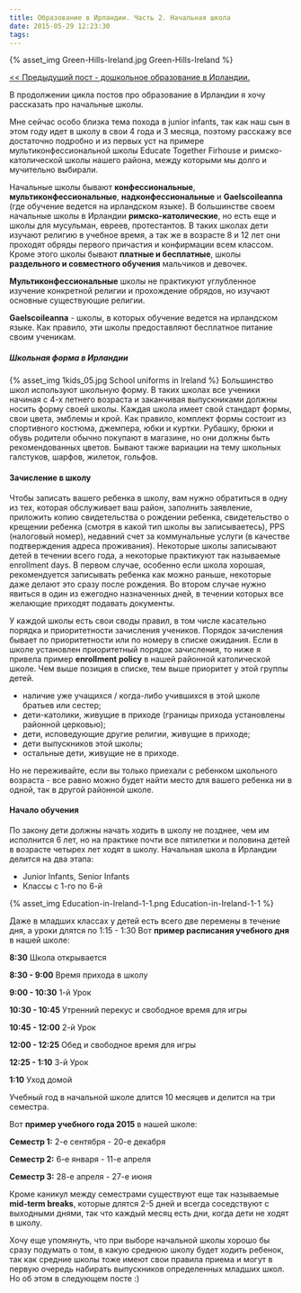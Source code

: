 ```yaml
---
title: Образование в Ирландии. Часть 2. Начальная школа
date: 2015-05-29 12:23:30
tags:
---
```


{% asset_img Green-Hills-Ireland.jpg Green-Hills-Ireland %}

[<< Предыдущий пост - дошкольное образование в Ирландии.](http://irainireland.com/sistiema-obrazovaniia-v-irlandii/)

В продолжении цикла постов про образование в Ирландии я хочу рассказать про начальные школы. 

Мне сейчас особо близка тема похода в junior infants, так как наш сын в этом году идет в школу в свои 4 года и 3 месяца, поэтому расскажу все достаточно подробно и из первых уст на примере мультиконфессиональной школы Educate Together Firhouse и римско-католической школы нашего района, между которыми мы долго и мучительно выбирали.
<!-- more -->
Начальные школы бывают **конфессиональные**, **мультиконфессиональные**, **надконфессиональные** и **Gaelscoileanna** (где обучение ведется на ирландском языке). В большинстве своем начальные школы в Ирландии **римско-католические**, но есть еще и школы для мусульман, евреев, протестантов. В таких школах дети изучают религию в учебное время, а так же в возрасте 8 и 12 лет они проходят обряды первого причастия и конфирмации всем классом. Кроме этого школы бывают **платные и бесплатные**, школы **раздельного и совместного обучения** мальчиков и девочек.

**Мультиконфессиональные** школы не практикуют углубленное изучение конкретной религии и прохождение обрядов, но изучают основные существующие религии. 

**Gaelscoileanna**  - школы, в которых обучение ведется на ирландском языке. Как правило, эти школы предоставляют бесплатное питание своим ученикам.


##### Школьная форма в Ирландии

{% asset_img 1kids_05.jpg School uniforms in Ireland %}
Большинство школ используют школьную форму. В таких школах все ученики начиная с 4-х летнего возраста и заканчивая выпускниками должны носить форму своей школы. Каждая школа имеет свой стандарт формы, свои цвета, эмблемы и крой.
Как правило, комплект формы состоит из спортивного костюма, джемпера, юбки  и куртки. Рубашку, брюки и обувь родители обычно покупают в магазине, но они должны быть рекомендованных цветов. Бывают также вариации на тему школьных галстуков, шарфов, жилеток, гольфов.


#### Зачисление в школу

Чтобы записать вашего ребенка в школу, вам нужно обратиться в  одну из тех, которая обслуживает ваш район,  заполнить заявление, приложить копию свидетельства о рождении ребенка,  свидетельство о крещении ребенка (смотря в какой тип школы вы записываетесь), PPS (налоговый номер), недавний счет за коммунальные услуги (в качестве подтверждения адреса проживания). Некоторые школы записывают детей в течении всего года, а некоторые практикуют так называемые enrollment days. В первом случае, особенно если школа хорошая, рекомендуется записывать ребенка как можно раньше, некоторые даже делают это сразу после рождения. Во втором случае нужно явиться в один из ежегодно назначенных дней, в течении которых все желающие приходят подавать документы. 

У каждой школы есть свои своды правил, в том числе касательно порядка и приоритетности зачисления учеников. Порядок зачисления бывает по приоритетности или по номеру в списке ожидания. Если в школе установлен приоритетный порядок зачисления, то ниже я привела пример **enrollment policy** в нашей районной католической школе. Чем выше позиция в списке, тем выше приоритет у этой группы детей.

* наличие уже учащихся / когда-либо учившихся в этой школе братьев или сестер;
* дети-католики, живущие в приходе (границы прихода установлены районной церковью);
* дети, исповедующие другие религии, живущие в приходе;
* дети выпускников этой школы;
* остальные дети, живущие не в приходе.

Но не переживайте, если вы только приехали с ребенком школьного возраста - все равно можно будет найти место для вашего ребенка ни в одной, так в другой районной школе.

#### Начало обучения

По закону дети должны начать ходить в школу не позднее, чем им исполнится 6 лет, но на практике почти все пятилетки и половина детей в возрасте четырех лет ходят в школу. Начальная школа в Ирландии делится на два этапа:

* Junior Infants, Senior Infants
* Классы с 1-го по 6-й

{% asset_img Education-in-Ireland-1-1.png Education-in-Ireland-1-1 %}

Даже в младших классах у детей есть всего две перемены в течение дня, а уроки длятся по 1:15 - 1:30
Вот **пример расписания учебного дня** в нашей школе:

**8:30** Школа открывается

**8:30 - 9:00** Время прихода в школу

**9:00 - 10:30** 1-й Урок

**10:30 - 10:45** Утренний перекус и свободное время для игры

**10:45 - 12:00** 2-й Урок

**12:00 - 12:25** Обед и свободное время для игры

**12:25 - 1:10** 3-й Урок

**1:10** Уход домой

Учебный год в начальной школе длится 10 месяцев и делится на три семестра.

Вот **пример учебного года 2015** в нашей школе:

**Семестр 1:** 2-е сентября - 20-е декабря

**Семестр 2:** 6-е января - 11-е апреля

**Семестр 3:** 28-е апреля - 27-е июня

Кроме каникул между семестрами существуют еще так называемые **mid-term breaks**, которые длятся 2-5 дней и всегда соседствуют с выходными днями, так что каждый месяц есть дни, когда дети не ходят в школу.

Хочу еще упомянуть, что при выборе начальной школы хорошо бы сразу подумать о том, в какую среднюю школу будет ходить ребенок, так как средние школы тоже имеют свои правила приема и могут в первую очередь набирать выпускников определенных младших школ. Но об этом в следующем посте :)
